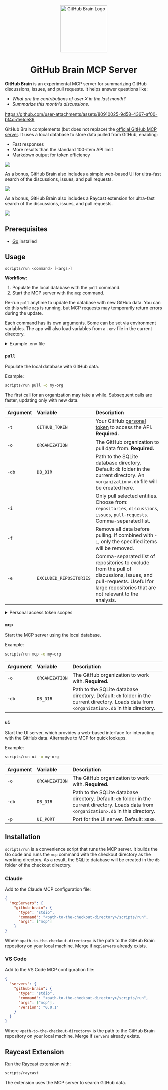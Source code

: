 <div align="center">
  <img src="logo.svg" alt="GitHub Brain Logo" width="150" height="150">
  <h1>GitHub Brain MCP Server</h1>
</div>

**GitHub Brain** is an experimental MCP server for summarizing GitHub discussions, issues, and pull requests. It helps answer questions like:

- _What are the contributions of user X in the last month?_
- _Summarize this month's discussions._

https://github.com/user-attachments/assets/80910025-9d58-4367-af00-bf4c51e6ce86

GitHub Brain complements (but does not replace) the [official GitHub MCP server](https://github.com/github/github-mcp-server). It uses a local database to store data pulled from GitHub, enabling:

- Fast responses
- More results than the standard 100-item API limit
- Markdown output for token efficiency

![](./docs/pull.png)

As a bonus, GitHub Brain also includes a simple web-based UI for ultra-fast search of the discussions, issues, and pull requests.

![](./docs/ui.png)

As a bonus, GitHub Brain also includes a Raycast extension for ultra-fast search of the discussions, issues, and pull requests.

![](./docs/raycast.png)

## Prerequisites

- [Go](https://go.dev/doc/install) installed

## Usage

```sh
scripts/run <command> [<args>]
```

**Workflow:**

1. Populate the local database with the `pull` command.
2. Start the MCP server with the `mcp` command.

Re-run `pull` anytime to update the database with new GitHub data. You can do this while `mcp` is running, but MCP requests may temporarily return errors during the update.

Each command has its own arguments. Some can be set via environment variables. The app will also load variables from a `.env` file in the current directory.

<details>
    <summary>Example .env file</summary>

    GITHUB_TOKEN=your_github_token
    ORGANIZATION=my-org

</details>

### `pull`

Populate the local database with GitHub data.

Example:

```sh
scripts/run pull -o my-org
```

The first call for an organization may take a while. Subsequent calls are faster, updating only with new data.

| Argument | Variable                | Description                                                                                                                                                                   |
| :------- | :---------------------- | :---------------------------------------------------------------------------------------------------------------------------------------------------------------------------- |
| `-t`     | `GITHUB_TOKEN`          | Your GitHub [personal token](https://github.com/settings/personal-access-tokens) to access the API. **Required.**                                                             |
| `-o`     | `ORGANIZATION`          | The GitHub organization to pull data from. **Required.**                                                                                                                      |
| `-db`    | `DB_DIR`                | Path to the SQLite database directory. Default: `db` folder in the current directory. An `<organization>.db` file will be created here.                                       |
| `-i`     |                         | Only pull selected entities. Choose from: `repositories`, `discussions`, `issues`, `pull-requests`. Comma-separated list.                                                     |
| `-f`     |                         | Remove all data before pulling. If combined with `-i`, only the specified items will be removed.                                                                              |
| `-e`     | `EXCLUDED_REPOSITORIES` | Comma-separated list of repositories to exclude from the pull of discussions, issues, and pull-requests. Useful for large repositories that are not relevant to the analysis. |

<details>
    <summary>Personal access token scopes</summary>

    Use the [fine-grained personal access tokens](https://github.com/settings/personal-access-tokens).

    For private organizations, the token must have the following configuration:

    - Repository permissions: Read access to discussions, issues, metadata, and pull requests

    For public organizations, an empty token is sufficient, as the data is publicly accessible.

</details>

### `mcp`

Start the MCP server using the local database.

Example:

```sh
scripts/run mcp -o my-org
```

| Argument | Variable       | Description                                                                                                                                  |
| :------- | :------------- | :------------------------------------------------------------------------------------------------------------------------------------------- |
| `-o`     | `ORGANIZATION` | The GitHub organization to work with. **Required.**                                                                                          |
| `-db`    | `DB_DIR`       | Path to the SQLite database directory. Default: `db` folder in the current directory. Loads data from `<organization>.db` in this directory. |

### `ui`

Start the UI server, which provides a web-based interface for interacting with the GitHub data. Alternative to MCP for quick lookups.

Example:

```sh
scripts/run ui -o my-org
```

| Argument | Variable       | Description                                                                                                                                  |
| :------- | :------------- | :------------------------------------------------------------------------------------------------------------------------------------------- |
| `-o`     | `ORGANIZATION` | The GitHub organization to work with. **Required.**                                                                                          |
| `-db`    | `DB_DIR`       | Path to the SQLite database directory. Default: `db` folder in the current directory. Loads data from `<organization>.db` in this directory. |
| `-p`     | `UI_PORT`      | Port for the UI server. Default: `8080`.                                                                                                     |

## Installation

`scripts/run` is a convenience script that runs the MCP server. It builds the Go code and runs the `mcp` command with the checkout directory as the working directory. As a result, the SQLite database will be created in the `db` folder of the checkout directory.

### Claude

Add to the Claude MCP configuration file:

```json
{
  "mcpServers": {
    "github-brain": {
      "type": "stdio",
      "command": "<path-to-the-checkout-directory>/scripts/run",
      "args": ["mcp"]
    }
}
```

Where `<path-to-the-checkout-directory>` is the path to the GitHub Brain repository on your local machine. Merge if `mcpServers` already exists.

### VS Code

Add to the VS Code MCP configuration file:

```json
{
  "servers": {
    "github-brain": {
      "type": "stdio",
      "command": "<path-to-the-checkout-directory>/scripts/run",
      "args": ["mcp"],
      "version": "0.0.1"
    }
  }
}
```

Where `<path-to-the-checkout-directory>` is the path to the GitHub Brain repository on your local machine. Merge if `servers` already exists.

## Raycast Extension

Run the Raycast extension with:

```sh
scripts/raycast
```

The extension uses the MCP server to search GitHub data.
